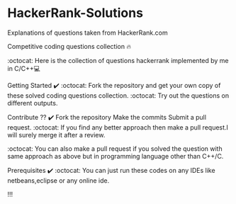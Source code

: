 # HackerRank-Solutions
Explanations of questions taken from HackerRank.com


Competitive coding questions collection 🔥  

:octocat: Here is the collection of questions hackerrank implemented by me in C/C++💻

Getting Started ✔️
:octocat: Fork the repository and get your own copy of these solved coding questions collection.
:octocat: Try out the questions on different outputs.


Contribute ?? ✔️
Fork the repository
Make the commits
Submit a pull request.
:octocat: If you find any better approach then make a pull request.I will surely merge it after a review.

:octocat: You can also make a pull request if you solved the question with same approach as above but in programming language other than C++/C.

Prerequisites ✔️
:octocat: You can just run these codes on any IDEs like netbeans,eclipse or any online ide.

!!!

